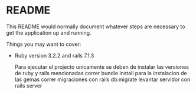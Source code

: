 # README

This README would normally document whatever steps are necessary to get the
application up and running.

Things you may want to cover:

* Ruby version 3.2.2 and rails 7.1.3
  
  Para ejecutar el projecto unicamente se deben de instalar las versiones de ruby y rails mencionadas 
  correr bundle install para la instalacion de las gemas
  correr migraciones con rails db:migrate
  levantar servidor con rails server
